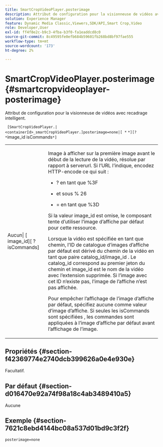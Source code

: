 ```yaml
---
title: SmartCropVideoPlayer.posterimage
description: Attribut de configuration pour la visionneuse de vidéos avec recadrage intelligent.
solution: Experience Manager
feature: Dynamic Media Classic,Viewers,SDK/API,Smart Crop,Video
role: Developer,User
exl-id: ff4f8e2c-b9c3-4fba-b3f0-fa1eaddcd8c0
source-git-commit: 8c49595fe0efb684b59601fb268bd8bf97fae555
workflow-type: tm+mt
source-wordcount: '173'
ht-degree: 2%

---
```


# SmartCropVideoPlayer.posterimage{#smartcropvideoplayer-posterimage}

Attribut de configuration pour la visionneuse de vidéos avec recadrage intelligent.

` [SmartCropVideoPlayer.|<containerId>_smartCropVideoPlayer.]posterimage=none|[ *` `*][? *`image_id isCommands`*]`

<table id="table_C616483932C2482CA9794DDD7313FD7C"> 
 <tbody> 
  <tr> 
   <td colname="col1"> <p> <span class="codeph"> Aucun|<span class="varname"> [ image_id</span>][ ?<span class="varname"> isCommands</span>]</span> </p> </td> 
   <td colname="col2"> <p> Image à afficher sur la première image avant le début de la lecture de la vidéo, résolue par rapport <span class="codeph"> à serverurl</span>. Si l’URL l’indique, encodez HTTP-encode ce qui suit : </p> <p> 
     <ul id="ul_B38A687CEFE64C68A0B2C227A68A458F"> 
      <li id="li_E7AE1BDAC17E49E0B7ACF89C5C0529F0"> <p> <span class="codeph"> ?</span> en tant que <span class="codeph"> %3F</span> </p> </li> 
      <li id="li_391CCF067F734480B2B4AFC9760C479A"> <p> <span class="codeph"> et</span> sous % <span class="codeph"> 26</span> </p> </li> 
      <li id="li_6824B66A55554C5A8B12874DCF5BFAEE"> <p> <span class="codeph"></span>= en tant que <span class="codeph"> %3D</span> </p> </li> 
     </ul> </p> <p>Si la valeur image_id <span class="codeph"><span class="varname"></span></span> est omise, le composant tente d’utiliser l’image d’affiche par défaut pour cette ressource. </p> <p>Lorsque la vidéo est spécifiée en tant que chemin, l’ID de catalogue d’images d’affiche par défaut est dérivé du chemin de la vidéo en tant que <span class="codeph"> paire catalog_id/image_id</span> . Le <span class="codeph"> catalog_id</span> correspond au premier jeton du chemin et <span class="codeph"> image_id</span> est le nom de la vidéo avec l’extension supprimée. Si l’image avec cet ID n’existe pas, l’image de l’affiche n’est pas affichée. </p> <p>Pour empêcher l’affichage de l’image d’affiche par défaut, spécifiez <span class="codeph"> aucune</span> comme valeur d’image d’affiche. Si seules les <span class="codeph"><span class="varname"> isCommands sont spécifiées</span></span> , les commandes sont appliquées à l’image d’affiche par défaut avant l’affichage de l’image. </p> </td> 
  </tr> 
 </tbody> 
</table>

## Propriétés {#section-f42369774e2740dcb399626a0e4e930e}

Facultatif.

## Par défaut {#section-d016470e92a74f98a18c4ab3489410a5}

Aucune

## Exemple {#section-7621c8ebd4144bc08a537d01bd9c3f2f}

```
posterimage=none
```
